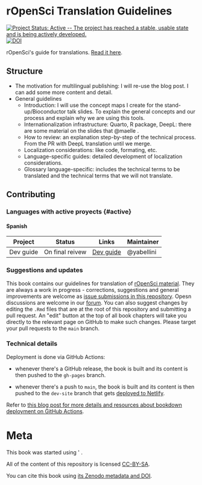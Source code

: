 # rOpenSci Translation Guidelines

[![Project Status: Active -- The project has reached a stable, usable state and is being actively developed.](https://www.repostatus.org/badges/latest/active.svg)](https://www.repostatus.org/#active) [![DOI](https://zenodo.org/badge/126815002.svg)]()

rOpenSci's guide for translations.
[Read it here](translationguide.ropensci.org).

## Structure

-   The motivation for multilingual publishing: I will re-use the blog post. I can add some more content and detail.
-   General guidelines
    -   Introduction: I will use the concept maps I create for the stand-up/Bioconductor talk slides. To explain the general concepts and our process and explain why we are using this tools.
    -   Internationalization infrastructure: Quarto, R package, DeepL: there are some material on the slides that @maelle .
    -   How to review: an explanation step-by-step of the technical process. From the PR with DeepL translation until we merge.
    -   Localization considerations: like code, formating, etc.
    -   Language-specific guides: detailed development of localization considerations.
    -   Glossary language-specific: includes the technical terms to be translated and the technical terms that we will not translate.

## Contributing

### Languages with active proyects {#active}

#### Spanish

| Project   | Status          | Links                                       | Maintainer  |
|-----------|-----------------|---------------------------------------------|-------------|
| Dev guide | On final reivew | [Dev guide](github.com/ropensci/dev_guide/) |  @yabellini |

### Suggestions and updates

This book contains our guidelines for translation of [rOpenSci material]().
They are always a work in progress - corrections, suggestions and general improvements are welcome as [issue submissions in this repository](https://github.com/ropensci-review-tools/translation_guide).
Opesn discussions are welcome in our [forum](https://discuss.ropensci.org/).
You can also suggest changes by editing the `.Rmd` files that are at the root of this repository and submitting a pull request.
An "edit" button at the top of all book chapters will take you directly to the relevant page on GitHub to make such changes.
Please target your pull requests to the `main` branch.

### Technical details

Deployment is done via GitHub Actions:

-   whenever there's a GitHub release, the book is built and its content is then pushed to the `gh-pages` branch.

-   whenever there's a push to `main`, the book is built and its content is then pushed to the `dev-site` branch that gets [deployed to Netlify]().

Refer to [this blog post for more details and resources about bookdown deployment on GitHub Actions](https://ropensci.org/blog/2020/04/07/bookdown-learnings/#5-how-to-deploy-a-preview-of-the-book-for-pull-requests).

# Meta

This book was started using ' .

All of the content of this repository is licensed [CC-BY-SA](https://creativecommons.org/licenses/by-sa/4.0/).

You can cite this book using [its Zenodo metadata and DOI]().
